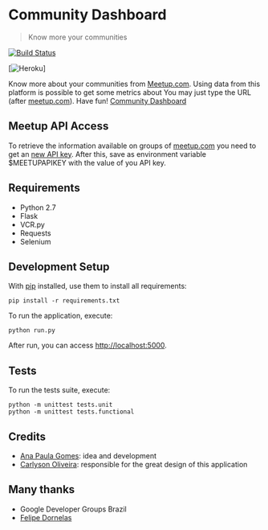 # Community Dashboard

> Know more your communities

[![Build Status](https://snap-ci.com/anapaulagomes/community-dashboard/branch/master/build_image)](https://snap-ci.com/anapaulagomes/community-dashboard/branch/master)

[![Heroku](https://heroku-badge.herokuapp.com/?app=communitydashboard)]

Know more about your communities from [Meetup.com](http://meetup.com). Using data from this platform is possible to get some metrics about
You may just type the URL (after [meetup.com]((http://meetup.com))). Have fun! [Community Dashboard](http://communitydashboard.heroku.com)

## Meetup API Access

To retrieve the information available on groups of [meetup.com](http://meetup.com) you need to get an [new API key](https://secure.meetup.com/meetup_api/key/). After this, save as environment variable $MEETUPAPIKEY with the value of you API key.

## Requirements

- Python 2.7
- Flask
- VCR.py
- Requests
- Selenium

## Development Setup

With [pip](https://pypi.python.org/pypi/pip) installed, use them to install all requirements:

```
pip install -r requirements.txt
```

To run the application, execute:

```
python run.py
```

After run, you can access [http://localhost:5000](http://localhost:5000).

## Tests

To run the tests suite, execute:

```
python -m unittest tests.unit
python -m unittest tests.functional
```

## Credits

- [Ana Paula Gomes](https://br.linkedin.com/in/anapaulagomess): idea and development
- [Carlyson Oliveira](https://br.linkedin.com/in/carlyson): responsible for the great design of this application

## Many thanks

- Google Developer Groups Brazil
- [Felipe Dornelas](https://github.com/felipead)
